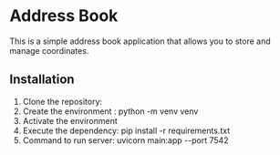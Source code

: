 # Address Book

This is a simple address book application that allows you to store and manage coordinates.

## Installation

1. Clone the repository:
2. Create the environment : python -m venv venv
3. Activate the environment
4. Execute the dependency: pip install -r requirements.txt
5. Command to run server: uvicorn main:app --port 7542
